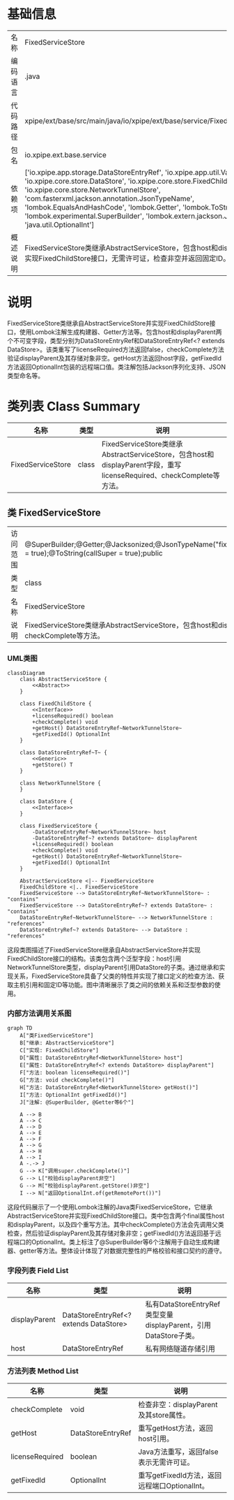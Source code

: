 # 基础信息

|      |      |
|------|------|
| 名称 | FixedServiceStore |
| 编码语言 | .java |
| 代码路径 | xpipe/ext/base/src/main/java/io/xpipe/ext/base/service/FixedServiceStore.java |
| 包名 | io.xpipe.ext.base.service |
| 依赖项 | ['io.xpipe.app.storage.DataStoreEntryRef', 'io.xpipe.app.util.Validators', 'io.xpipe.core.store.DataStore', 'io.xpipe.core.store.FixedChildStore', 'io.xpipe.core.store.NetworkTunnelStore', 'com.fasterxml.jackson.annotation.JsonTypeName', 'lombok.EqualsAndHashCode', 'lombok.Getter', 'lombok.ToString', 'lombok.experimental.SuperBuilder', 'lombok.extern.jackson.Jacksonized', 'java.util.OptionalInt'] |
| 概述说明 | FixedServiceStore类继承AbstractServiceStore，包含host和displayParent字段，实现FixedChildStore接口，无需许可证，检查非空并返回固定ID。 |

# 说明

FixedServiceStore类继承自AbstractServiceStore并实现FixedChildStore接口，使用Lombok注解生成构建器、Getter方法等。包含host和displayParent两个不可变字段，类型分别为DataStoreEntryRef<NetworkTunnelStore>和DataStoreEntryRef<? extends DataStore>。该类重写了licenseRequired方法返回false，checkComplete方法验证displayParent及其存储对象非空。getHost方法返回host字段，getFixedId方法返回OptionalInt包装的远程端口值。类注解包括Jackson序列化支持、JSON类型命名等。

# 类列表 Class Summary

| 名称   | 类型  | 说明 |
|-------|------|-------------|
| FixedServiceStore | class | FixedServiceStore类继承AbstractServiceStore，包含host和displayParent字段，重写licenseRequired、checkComplete等方法。 |



## 类 FixedServiceStore

|      |      |
|------|------|
| 访问范围 | @SuperBuilder;@Getter;@Jacksonized;@JsonTypeName("fixedService");@EqualsAndHashCode(callSuper = true);@ToString(callSuper = true);public |
| 类型 | class |
| 名称 | FixedServiceStore |
| 说明 | FixedServiceStore类继承AbstractServiceStore，包含host和displayParent字段，重写licenseRequired、checkComplete等方法。 |


### UML类图

```mermaid
classDiagram
    class AbstractServiceStore {
        <<Abstract>>
    }
    
    class FixedChildStore {
        <<Interface>>
        +licenseRequired() boolean
        +checkComplete() void
        +getHost() DataStoreEntryRef~NetworkTunnelStore~
        +getFixedId() OptionalInt
    }
    
    class DataStoreEntryRef~T~ {
        <<Generic>>
        +getStore() T
    }
    
    class NetworkTunnelStore {
    }
    
    class DataStore {
        <<Interface>>
    }
    
    class FixedServiceStore {
        -DataStoreEntryRef~NetworkTunnelStore~ host
        -DataStoreEntryRef~? extends DataStore~ displayParent
        +licenseRequired() boolean
        +checkComplete() void
        +getHost() DataStoreEntryRef~NetworkTunnelStore~
        +getFixedId() OptionalInt
    }
    
    AbstractServiceStore <|-- FixedServiceStore
    FixedChildStore <|.. FixedServiceStore
    FixedServiceStore --> DataStoreEntryRef~NetworkTunnelStore~ : "contains"
    FixedServiceStore --> DataStoreEntryRef~? extends DataStore~ : "contains"
    DataStoreEntryRef~NetworkTunnelStore~ --> NetworkTunnelStore : "references"
    DataStoreEntryRef~? extends DataStore~ --> DataStore : "references"
```

这段类图描述了FixedServiceStore继承自AbstractServiceStore并实现FixedChildStore接口的结构。该类包含两个泛型字段：host引用NetworkTunnelStore类型，displayParent引用DataStore的子类。通过继承和实现关系，FixedServiceStore具备了父类的特性并实现了接口定义的检查方法、获取主机引用和固定ID等功能。图中清晰展示了类之间的依赖关系和泛型参数的使用。


### 内部方法调用关系图

```mermaid
graph TD
    A["类FixedServiceStore"]
    B["继承: AbstractServiceStore"]
    C["实现: FixedChildStore"]
    D["属性: DataStoreEntryRef<NetworkTunnelStore> host"]
    E["属性: DataStoreEntryRef<? extends DataStore> displayParent"]
    F["方法: boolean licenseRequired()"]
    G["方法: void checkComplete()"]
    H["方法: DataStoreEntryRef<NetworkTunnelStore> getHost()"]
    I["方法: OptionalInt getFixedId()"]
    J["注解: @SuperBuilder, @Getter等6个"]

    A --> B
    A --> C
    A --> D
    A --> E
    A --> F
    A --> G
    A --> H
    A --> I
    A -.-> J
    G --> K["调用super.checkComplete()"]
    G --> L["校验displayParent非空"]
    G --> M["校验displayParent.getStore()非空"]
    I --> N["返回OptionalInt.of(getRemotePort())"]
```

这段代码展示了一个使用Lombok注解的Java类FixedServiceStore，它继承AbstractServiceStore并实现FixedChildStore接口。类中包含两个final属性host和displayParent，以及四个重写方法。其中checkComplete()方法会先调用父类检查，然后验证displayParent及其存储对象非空；getFixedId()方法返回基于远程端口的OptionalInt。类上标注了@SuperBuilder等6个注解用于自动生成构建器、getter等方法。整体设计体现了对数据完整性的严格校验和接口契约的遵守。

### 字段列表 Field List

| 名称  | 类型  | 说明 |
|-------|-------|------|
| displayParent | DataStoreEntryRef<? extends DataStore> | 私有DataStoreEntryRef类型变量displayParent，引用DataStore子类。 |
| host | DataStoreEntryRef<NetworkTunnelStore> | 私有网络隧道存储引用 |

### 方法列表 Method List

| 名称  | 类型  | 说明 |
|-------|-------|------|
| checkComplete | void | 检查非空：displayParent及其store属性。 |
| getHost | DataStoreEntryRef<NetworkTunnelStore> | 重写getHost方法，返回host引用。 |
| licenseRequired | boolean | Java方法重写，返回false表示无需许可证。 |
| getFixedId | OptionalInt | 重写getFixedId方法，返回远程端口OptionalInt。 |





